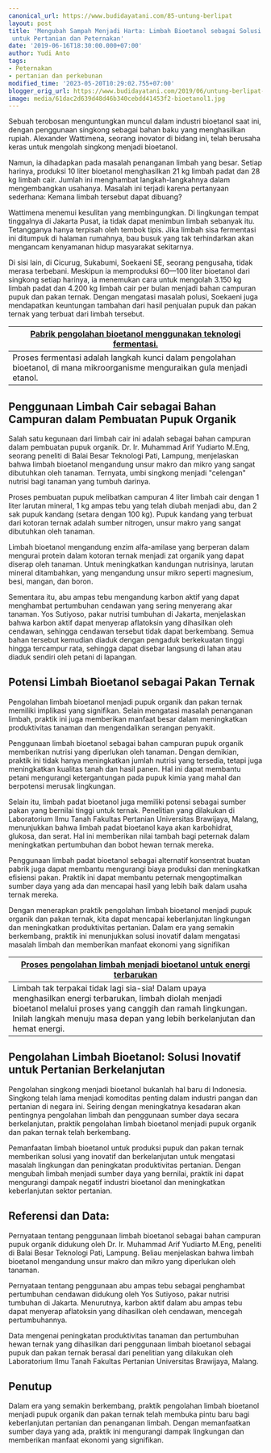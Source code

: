 ```yaml
---
canonical_url: https://www.budidayatani.com/85-untung-berlipat
layout: post
title: 'Mengubah Sampah Menjadi Harta: Limbah Bioetanol sebagai Solusi Menguntungkan
 untuk Pertanian dan Peternakan'
date: '2019-06-16T18:30:00.000+07:00'
author: Yudi Anto
tags:
- Peternakan
- pertanian dan perkebunan
modified_time: '2023-05-20T10:29:02.755+07:00'
blogger_orig_url: https://www.budidayatani.com/2019/06/untung-berlipat-dari-sistim-pengolahan.html
image: media/61dac2d639d48d46b340cebdd41453f2-bioetanol1.jpg
---
```

Sebuah terobosan menguntungkan muncul dalam industri bioetanol saat ini, dengan penggunaan singkong sebagai bahan baku yang menghasilkan rupiah. Alexander Wattimena, seorang inovator di bidang ini, telah berusaha keras untuk mengolah singkong menjadi bioetanol.

Namun, ia dihadapkan pada masalah penanganan limbah yang besar. Setiap harinya, produksi 10 liter bioetanol menghasilkan 21 kg limbah padat dan 28 kg limbah cair. Jumlah ini menghambat langkah-langkahnya dalam mengembangkan usahanya. Masalah ini terjadi karena pertanyaan sederhana: Kemana limbah tersebut dapat dibuang?

Wattimena menemui kesulitan yang membingungkan. Di lingkungan tempat tinggalnya di Jakarta Pusat, ia tidak dapat menimbun limbah sebanyak itu. Tetangganya hanya terpisah oleh tembok tipis. Jika limbah sisa fermentasi ini ditumpuk di halaman rumahnya, bau busuk yang tak terhindarkan akan mengancam kenyamanan hidup masyarakat sekitarnya.

Di sisi lain, di Cicurug, Sukabumi, Soekaeni SE, seorang pengusaha, tidak merasa terbebani. Meskipun ia memproduksi 60—100 liter bioetanol dari singkong setiap harinya, ia menemukan cara untuk mengolah 3.150 kg limbah padat dan 4.200 kg limbah cair per bulan menjadi bahan campuran pupuk dan pakan ternak. Dengan mengatasi masalah polusi, Soekaeni juga mendapatkan keuntungan tambahan dari hasil penjualan pupuk dan pakan ternak yang terbuat dari limbah tersebut.



| [Pabrik pengolahan bioetanol menggunakan teknologi fermentasi.](https://blogger.googleusercontent.com/img/b/R29vZ2xl/AVvXsEjd2oSbVH_74vKvvToYifEoGJNNhOLQj3R3dDYkPOtUrVAugUXYVMRbjKrOcXsAnqhacyGDmYUHicLo0aBRsDjsU-dUqHROXinLI7ozOW3wLpdJyulDYWBVWlkR30hbu7IpuvJePfApRK1pcOJjHFbwiffRl0rrTtf8yRedlrBLY4mKWqcSPAXeGhfJSw/s2133/bioetanol1.jpg) |
| --- |
| Proses fermentasi adalah langkah kunci dalam pengolahan bioetanol, di mana mikroorganisme menguraikan gula menjadi etanol. |

## Penggunaan Limbah Cair sebagai Bahan Campuran dalam Pembuatan Pupuk Organik

Salah satu kegunaan dari limbah cair ini adalah sebagai bahan campuran dalam pembuatan pupuk organik. Dr. Ir. Muhammad Arif Yudiarto M.Eng, seorang peneliti di Balai Besar Teknologi Pati, Lampung, menjelaskan bahwa limbah bioetanol mengandung unsur makro dan mikro yang sangat dibutuhkan oleh tanaman. Ternyata, umbi singkong menjadi "celengan" nutrisi bagi tanaman yang tumbuh darinya.

Proses pembuatan pupuk melibatkan campuran 4 liter limbah cair dengan 1 liter larutan mineral, 1 kg ampas tebu yang telah diubah menjadi abu, dan 2 sak pupuk kandang (setara dengan 100 kg). Pupuk kandang yang terbuat dari kotoran ternak adalah sumber nitrogen, unsur makro yang sangat dibutuhkan oleh tanaman.

  
Limbah bioetanol mengandung enzim alfa-amilase yang berperan dalam mengurai protein dalam kotoran ternak menjadi zat organik yang dapat diserap oleh tanaman. Untuk meningkatkan kandungan nutrisinya, larutan mineral ditambahkan, yang mengandung unsur mikro seperti magnesium, besi, mangan, dan boron.

Sementara itu, abu ampas tebu mengandung karbon aktif yang dapat menghambat pertumbuhan cendawan yang sering menyerang akar tanaman. Yos Sutiyoso, pakar nutrisi tumbuhan di Jakarta, menjelaskan bahwa karbon aktif dapat menyerap aflatoksin yang dihasilkan oleh cendawan, sehingga cendawan tersebut tidak dapat berkembang. Semua bahan tersebut kemudian diaduk dengan pengaduk berkekuatan tinggi hingga tercampur rata, sehingga dapat disebar langsung di lahan atau diaduk sendiri oleh petani di lapangan.

## Potensi Limbah Bioetanol sebagai Pakan Ternak

Pengolahan limbah bioetanol menjadi pupuk organik dan pakan ternak memiliki implikasi yang signifikan. Selain mengatasi masalah penanganan limbah, praktik ini juga memberikan manfaat besar dalam meningkatkan produktivitas tanaman dan mengendalikan serangan penyakit.

Penggunaan limbah bioetanol sebagai bahan campuran pupuk organik memberikan nutrisi yang diperlukan oleh tanaman. Dengan demikian, praktik ini tidak hanya meningkatkan jumlah nutrisi yang tersedia, tetapi juga meningkatkan kualitas tanah dan hasil panen. Hal ini dapat membantu petani mengurangi ketergantungan pada pupuk kimia yang mahal dan berpotensi merusak lingkungan.

Selain itu, limbah padat bioetanol juga memiliki potensi sebagai sumber pakan yang bernilai tinggi untuk ternak. Penelitian yang dilakukan di Laboratorium Ilmu Tanah Fakultas Pertanian Universitas Brawijaya, Malang, menunjukkan bahwa limbah padat bioetanol kaya akan karbohidrat, glukosa, dan serat. Hal ini memberikan nilai tambah bagi peternak dalam meningkatkan pertumbuhan dan bobot hewan ternak mereka.

Penggunaan limbah padat bioetanol sebagai alternatif konsentrat buatan pabrik juga dapat membantu mengurangi biaya produksi dan meningkatkan efisiensi pakan. Praktik ini dapat membantu peternak mengoptimalkan sumber daya yang ada dan mencapai hasil yang lebih baik dalam usaha ternak mereka.

Dengan menerapkan praktik pengolahan limbah bioetanol menjadi pupuk organik dan pakan ternak, kita dapat mencapai keberlanjutan lingkungan dan meningkatkan produktivitas pertanian. Dalam era yang semakin berkembang, praktik ini menunjukkan solusi inovatif dalam mengatasi masalah limbah dan memberikan manfaat ekonomi yang signifikan



| [Proses pengolahan limbah menjadi bioetanol untuk energi terbarukan](https://blogger.googleusercontent.com/img/b/R29vZ2xl/AVvXsEggVoJq4D6m_0onXiiXZZuAhacSadm4nif-qlEoVLW6zqqSK9TKqz8E-G79YP4tfc6N-DGMNcxVL7GqxvXil7CNoIuq7jHM38rzCRaL8Sl1h4VsVrlaHG6RuvH9aYPDaCf0JFUxZlZsLYddRZ9i5kQVktJwodYOqHHFrKR5xSw0HRpCF_y_S4mBzhSk6w/s2133/bioetanol.jpg) |
| --- |
| Limbah tak terpakai tidak lagi sia-sia! Dalam upaya menghasilkan energi terbarukan, limbah diolah menjadi bioetanol melalui proses yang canggih dan ramah lingkungan. Inilah langkah menuju masa depan yang lebih berkelanjutan dan hemat energi. |

## Pengolahan Limbah Bioetanol: Solusi Inovatif untuk Pertanian Berkelanjutan

Pengolahan singkong menjadi bioetanol bukanlah hal baru di Indonesia. Singkong telah lama menjadi komoditas penting dalam industri pangan dan pertanian di negara ini. Seiring dengan meningkatnya kesadaran akan pentingnya pengolahan limbah dan penggunaan sumber daya secara berkelanjutan, praktik pengolahan limbah bioetanol menjadi pupuk organik dan pakan ternak telah berkembang.

Pemanfaatan limbah bioetanol untuk produksi pupuk dan pakan ternak memberikan solusi yang inovatif dan berkelanjutan untuk mengatasi masalah lingkungan dan peningkatan produktivitas pertanian. Dengan mengubah limbah menjadi sumber daya yang bernilai, praktik ini dapat mengurangi dampak negatif industri bioetanol dan meningkatkan keberlanjutan sektor pertanian.

## Referensi dan Data:

Pernyataan tentang penggunaan limbah bioetanol sebagai bahan campuran pupuk organik didukung oleh Dr. Ir. Muhammad Arif Yudiarto M.Eng, peneliti di Balai Besar Teknologi Pati, Lampung. Beliau menjelaskan bahwa limbah bioetanol mengandung unsur makro dan mikro yang diperlukan oleh tanaman.

Pernyataan tentang penggunaan abu ampas tebu sebagai penghambat pertumbuhan cendawan didukung oleh Yos Sutiyoso, pakar nutrisi tumbuhan di Jakarta. Menurutnya, karbon aktif dalam abu ampas tebu dapat menyerap aflatoksin yang dihasilkan oleh cendawan, mencegah pertumbuhannya.

Data mengenai peningkatan produktivitas tanaman dan pertumbuhan hewan ternak yang dihasilkan dari penggunaan limbah bioetanol sebagai pupuk dan pakan ternak berasal dari penelitian yang dilakukan oleh Laboratorium Ilmu Tanah Fakultas Pertanian Universitas Brawijaya, Malang.

## Penutup

Dalam era yang semakin berkembang, praktik pengolahan limbah bioetanol menjadi pupuk organik dan pakan ternak telah membuka pintu baru bagi keberlanjutan pertanian dan penanganan limbah. Dengan memanfaatkan sumber daya yang ada, praktik ini mengurangi dampak lingkungan dan memberikan manfaat ekonomi yang signifikan.

